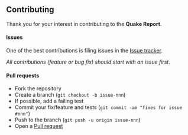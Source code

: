 ## Contributing

Thank you for your interest in contributing to the **Quake Report**.

#### Issues

One of the best contributions is filing issues in the [Issue tracker](https://github.com/Kvaibhav01/Quake-Report/issues). 

_All contributions (feature or bug fix) should start with an issue first_.

#### Pull requests

- Fork the repository
- Create a branch (`git checkout -b issue-nnn`)
- If possible, add a failing test
- Commit your fix/feature and tests (`git commit -am "fixes for issue #nnn"`)
- Push to the branch (`git push -u origin issue-nnn`)
- Open a [Pull request](https://github.com/Kvaibhav01/Quake-Report/pulls)


[issue-tracker]: https://github.com/Kvaibhav01/Quake-Report/issues
[pull-request]: https://github.com/Kvaibhav01/Quake-Report/pulls
